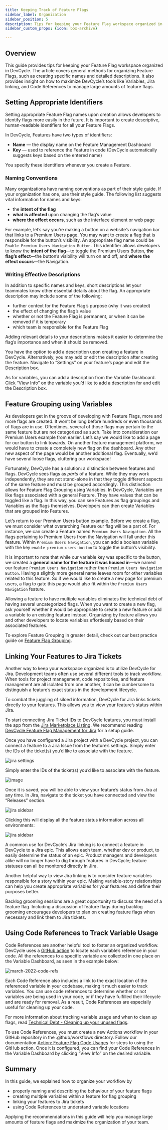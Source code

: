 ```yaml
---
title: Keeping Track of Feature Flags
sidebar_label: Organization
sidebar_position: 5
description: Tips for keeping your Feature Flag workspace organized in DevCycle
sidebar_custom_props: {icon: box-archive}

---
```


## Overview

This guide provides tips for keeping your Feature Flag workspace organized in DevCycle. The article covers general methods for organizing Feature Flags, such as creating specific names and detailed descriptions. It also provides insight on how to maximize DevCycle’s tools like Variables, Jira linking, and Code References to manage large amounts of feature flags.

## Setting Appropriate Identifiers

Setting appropriate Feature Flag names upon creation allows developers to identify flags more easily in the future. It is important to create descriptive, human-readable identifiers for all your Feature Flags.

In DevCycle, Features have two types of identifiers:

- **Name** — the display name on the Feature Management Dashboard
- **Key** — used to reference the Feature in code (DevCycle automatically suggests keys based on the entered name)

You specify these identifiers whenever you create a Feature. 

### Naming Conventions

Many organizations have naming conventions as part of their style guide. If your organization has one, use their style guide. The following list suggests vital information for names and keys:

- the **intent of the flag**
- **what is affected** upon changing the flag’s value
- **where the effect occurs**, such as the interface element or web page

For example, let’s say you’re making a button on a website’s navigation bar that links to a Premium Users page. You may want to create a flag that is responsible for the button’s visibility. An appropriate flag name could be `Enable Premium Users Navigation Button`. This identifier allows developers to know the **intent of the flag**—to toggle the Premium Users Button, **the flag’s effect**—the button’s visibility will turn on and off, and **where the effect occurs**—the Navigation.

### Writing Effective Descriptions

In addition to specific names and keys, short descriptions let your teammates know other essential details about the flag. An appropriate description may include some of the following:

- further context for the Feature Flag’s purpose (why it was created)
- the effect of changing the flag’s value
- whether or not the Feature Flag is permanent, or when it can be removed if it is temporary
- which team is responsible for the Feature Flag

Adding relevant details to your descriptions makes it easier to determine the flag’s importance and when it should be removed.

You have the option to add a description upon creating a feature in DevCycle. Alternatively, you may add or edit the description after creating the feature. Navigate to “Settings” on your feature’s page and edit the Description box.

As for variables, you can add a description from the Variable Dashboard. Click “View Info” on the variable you’d like to add a description for and edit the Description box.

## Feature Grouping using Variables

As developers get in the groove of developing with Feature Flags, more and more flags are created. It won’t be long before hundreds or even thousands of flags are in use. Oftentimes, several of those flags may pertain to the same feature but are not categorized as such. Take into consideration our Premium Users example from earlier. Let’s say we would like to add a page for our button to link towards. On another feature management platform, we would have to create a completely new flag on the dashboard. Any other new aspect of the page would be another additional flag. Eventually, we’d have several loose flags, cluttering our workspace!

Fortunately, DevCycle has a solution: a distinction between features and flags. DevCycle sees flags as *parts* of a feature. While they may work independently, they are not stand-alone in that they toggle different aspects of the same feature and must be grouped accordingly. This distinction allows for Feature Flag Grouping using Variables. In DevCycle, Variables are like flags associated with a general Feature. They have values that can be toggled like a flag. In this way, you can see Features as flag groupings and Variables as the flags themselves. Developers can then create Variables that are grouped into Features.

Let’s return to our Premium Users button example. Before we create a flag, we must consider what overarching Feature our flag will be a part of. For instance, we can create a Feature named `Premium Users Navigation`. All the flags pertaining to Premium Users from the Navigation will fall under this feature. Within `Premium Users Navigation`, you can add a boolean variable with the key `enable-premium-users-button` to toggle the button’s visibility. 

It is important to note that while our variable key was specific to the button, we created a **general name for the feature it was housed in**—we named our feature `Premium Users Navigation` rather than `Premium Users Navigation Button`. Having a slightly more general name leaves room for other variables related to this feature. So if we would like to create a new page for premium users, a flag to gate this page would also fit within the `Premium Users Navigation` feature. 

Allowing a feature to have multiple variables eliminates the technical debt of having several uncategorized flags. When you want to create a new flag, ask yourself whether it would be appropriate to create a new feature or add a variable to an existing feature instead. Organizing by feature allows you and other developers to locate variables effortlessly based on their associated features.

To explore Feature Grouping in greater detail, check out our best practice guide on [Feature Flag Grouping](/best-practices/feature-grouping).

## Linking Your Features to Jira Tickets

Another way to keep your workspace organized is to utilize DevCycle for Jira. Development teams often use several different tools to track workflow. When tools for project management, code repositories, and feature management are all isolated from one another, it can be cumbersome to distinguish a feature’s exact status in the development lifecycle.

To combat the juggling of siloed information, DevCycle for Jira links tickets directly to your features. This allows you to view your feature’s status within Jira. 

To start connecting Jira Ticket IDs to DevCycle features, you must install the app from the [Jira Marketplace Listing](https://marketplace.atlassian.com/apps/1227643/devcycle-feature-flag-management-for-jira). We recommend reading [DevCycle Feature Flag Management for Jira](/tools-and-integrations/Jira/jira-integration) for a setup guide.

Once you have configured a Jira project with a DevCycle project, you can connect a feature to a Jira Issue from the feature’s settings. Simply enter the IDs of the ticket(s) you’d like to associate with the feature.

![jira settings](/feb-2022-jira-settings.png)

Simply enter the IDs of the ticket(s) you’d like to associate with the feature. 

![image](/feb-2022-jira-ids-entered.png)

Once it is saved, you will be able to view your feature’s status from Jira at any time. In Jira, navigate to the ticket you have connected and view the “Releases” section. 

![jira sidebar](/feb-2022-within-jira.png)

Clicking this will display all the feature status information across all environments:

![jira sidebar](/feb-2022-jira-example.png)

A common use for DevCycle’s Jira linking is to connect a feature in DevCycle to a Jira epic. This allows each team, whether dev or product, to easily determine the status of an epic. Product managers and developers alike will no longer have to dig through features in DevCycle; feature statuses can all be monitored directly in Jira. 

Another helpful way to view Jira linking is to consider feature variables responsible for a story within your epic. Making variable-story relationships can help you create appropriate variables for your features and define their purposes better.

Backlog grooming sessions are a great opportunity to discuss the need of a feature flag. Including a discussion of feature flags during backlog grooming encourages developers to plan on creating feature flags when necessary and link them to Jira tickets.

## Using Code References to Track Variable Usage

Code References are another helpful tool to foster an organized workflow. DevCycle uses a [GitHub action](/tools-and-integrations/Github/gh-feature-usage-action) to locate each variable’s reference in your code. All the references to a specific variable are collected in one place on the Variable Dashboard, as seen in the example below:

![march-2022-code-refs](/march-2022-code-refs.png)

Each Code Reference also includes a link to the exact location of the referenced variable in your codebase, making it much easier to track variables. You can use code references to determine whether or not variables are being used in your code, or if they have fulfilled their lifecycle and are ready for removal. As a result, Code References are especially useful for cleaning up your code. 

For more information about tracking variable usage and when to clean up flags, read [Technical Debt - Cleaning up your unused flags](/best-practices/feature-flag-cleanup).

To use Code References, you must create a new Actions workflow in your GitHub repository in the .github/workflows directory. Follow our documentation [Action: Feature Flag Code Usages](/tools-and-integrations/Github/gh-feature-usage-action) for steps to using the GitHub action. Once it is configured, you can find your Code References in the Variable Dashboard by clicking “View Info” on the desired variable.

## Summary

In this guide, we explained how to organize your workflow by 

- properly naming and describing the behaviour of your feature flags
- creating multiple variables within a feature for flag grouping
- linking your features to Jira tickets
- using Code References to understand variable locations

Applying the recommendations in this guide will help you manage large amounts of feature flags and maximize the organization of your team.
